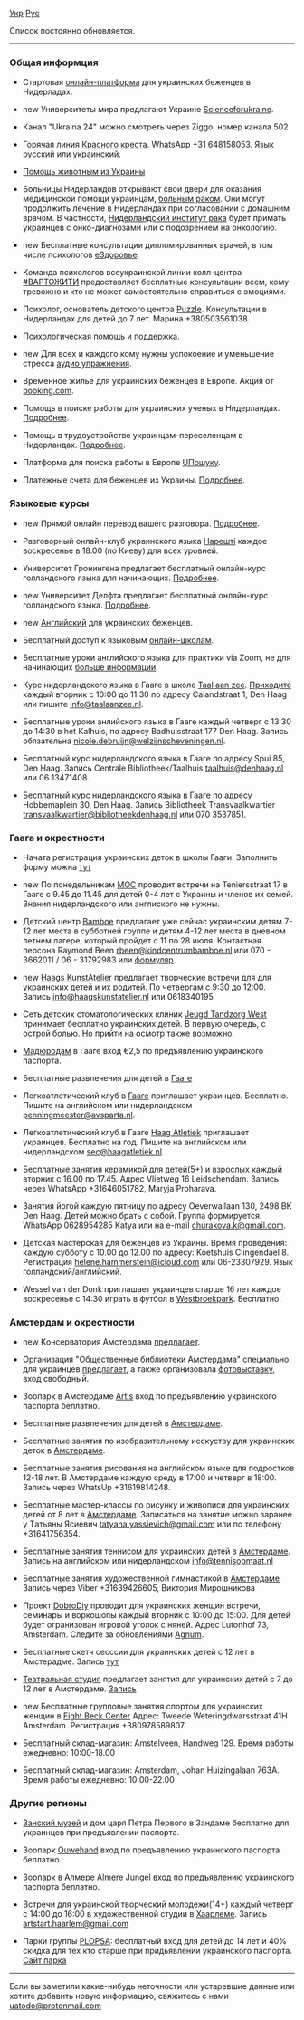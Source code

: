 [Укр](/) [Рус](/ru)

Список постоянно обновляется.

---

### Общая информция

* Cтартовая [онлайн-платформа](https://www.refugeehelp.nl/get-help) для украинских беженцев в Нидерладах.

* <span class="new">new</span> Университеты мира предлагают Украине [Scienceforukraine](https://scienceforukraine.eu).

* Канал "Ukraina 24" можно смотреть через Ziggo, номер канала 502

* Горячая линия [Красного креста](https://www.rodekruis.nl/russian/). WhatsApp +31 648158053. Язык русский или украинский.

* [Помощь животным из Украины ](https://www.hulpvoordierenuitoekraine.nl/ru/#)

* Больницы Нидерландов открывают свои двери для оказания медицинской помощи украинцам, [больным раком](https://www.kanker.nl/nieuwsberichten/gratis-kankerzorg-voor-oekraiense-vluchtelingen). Они могут продолжить лечение в Нидерландах при согласовании с домашним врачом.  В частности, [Нидерландский институт рака](https://m.facebook.com/story.php?story_fbid=2047501065429688&id=100005094433625&m_entstream_source=timeline&refid=17&ref=bookmarks&tn=%2As%2AsH-R) будет примать украинцев с онко-диагнозами или с подозрением на онкологию.

* <span class="new">new</span> Бесплатные консультации дипломированных врачей, в том числе психологов [еЗдоровье](https://okdoc.me).

* Команда психологов всеукраинской линии колл-центра [#ВАРТОЖИТИ](https://vartozhyty.com.ua/oncopsychologyhelp) предоставляет бесплатные консультации всем, кому тревожно и кто не может самостоятельно справиться с эмоциями.

* Психолог, основатель детского центра [Puzzle](https://instagram.com/detskiy_puzzle?igshid=YmMyMTA2M2Y=). Консультации в Hидерландах для детей до 7 лет. Марина +380503561038.

* [Психологическая помощь и поддержка](https://docs.google.com/forms/d/e/1FAIpQLSdxyxHfXTnF5xxZUTxYb1Isz1OHFmU3crQjwN6jFrl0VJRSBA/viewform).

* <span class="new">new</span> Для всех и каждого кому нужны успокоение и уменьшение стресса [аудио упражнения](https://voice4comfort.com).

* Временное жилье для украинских беженцев в Европе. Акция от [booking.com](https://www.booking.com/dealspage.ru.html?auth_success=1).

* Помощь в поиске работы для украинских ученых в Нидерландах. [Подробнее](https://delftacademia.org/job.22100208.434).

* Помощь в трудоустройстве украинцам-переселенцам в Нидерландах. [Подробнее](https://svoboda.legal).

* Платформа для поиска работы в Европе [UПошуку](https://t.me/uposhuku).

* Платежные счета для беженцев из Украины. [Подробнее](https://www.betaalvereniging.nl/украіни/).



### Языковые курсы

* <span class="new">new</span> Прямой онлайн перевод вашего разговора. [Подробнее](https://www.pryv.it/). 

* Разговорный онлайн-клуб украинского языка [Нарешті](https://www.facebook.com/nareshticlub/?ref=page_internal) каждое воскресенье в 18.00 (по Киеву) для всех уровней.

* Университет Гронингена предлагает бесплатный онлайн-курс голландского языка для начинающих. [Подробнее](https://www.rug.nl/language-centre/about-us/news/free-online-dutch-beginners-course-available?fbclid=IwAR3VtZTTJJQiaFjy2PrUly4uTHC9nPwdhcNj3sxrbIDpf5okXQ2ILGuJEkE).

* <span class="new">new</span> Университет Делфта предлагает бесплатный онлайн-курс голландского языка. [Подробнее](https://www.tudelft.nl/en/tpm/about-the-faculty/departments/staff-departments/centre-for-languages-and-academic-skills/education/dutch-courses/courses/beginners-courses/online-beginners-course).

* <span class="new">new</span> [Английский](https://t.me/+1s_owWRGHU4zNWE0) для украинских беженцев.

* Бесплатный доступ к языковым [онлайн-школам](https://www.instagram.com/p/Cbo__KADZ-w/?utm_medium=share_sheet).

* Бесплатные уроки английского языка для практики via Zoom, не для начинающих [больше информации](https://www.facebook.com/groups/653142422642785/permalink/664996308124063/?sfnsn=mo&ref=share).

* Курс нидерландского языка в Гааге в школе [Taal aan zee](https://taalaanzee.nl/contact). [Приходите](https://taalaanzee.nl/les-krijgen/centraal) каждый вторник с 10:00 до 11:30 по адресу Calandstraat 1, Den Haag или пишите <info@taalaanzee.nl>.

* Бесплатные уроки анлийского языка в Гааге каждый четверг с 13:30 до 14:30 в het Kalhuis, по адресу Badhuisstraat 177 Den Haag. Запись обязательна <nicole.debruijn@welzijnscheveningen.nl>.

* Бесплатный курс нидерландского языка в Гааге по адресу Spui 85, Den Haag. Запись Centrale Bibliotheek/Taalhuis <taalhuis@denhaag.nl> или 06 13471408.

* Бесплатный курс нидерландского языка в Гааге по адресу Hobbemaplein 30, Den Haag. Запись Bibliotheek Transvaalkwartier <transvaalkwartier@bibliotheekdenhaag.nl> или 070 3537851.



### Гаага и окрестности

* Начата регистрация украинских деток в школы Гааги. Заполнить форму можна [тут](https://scholenwijzer.denhaag.nl/signup-newcomers)

* <span class="new">new</span> По понедельникам [MOC](https://www.mocschilderswijk.nl) проводит встречи на Teniersstraat 17 в Гааге с 9.45 до 11.45 для детей 0-4 лет с Украины и членов их семей. Знания нидерландского или англиского не нужны.

* Детский центр [Bamboe](https://www.kindcentrumbamboe.nl) предлагает уже сейчас украинским детям 7-12 лет места в субботней группе и детям 4-12 лет места в дневном летнем лагере, который пройдет с 11 по 28 июля. Контактная персона Raymond Been <rbeen@kindcentrumbamboe.nl> или 070 - 3662011 / 06 - 31792983 или [формуляр](https://forms.office.com/Pages/ResponsePage.aspx?id=U8tAmLxXtEu4BBU7XfsB2QTnhmjpmBFJpgdv_0YDoD5UNElLMjdMV0FHNEcwNzZPRzdGWE5BRTJCQi4u).

* <span class="new">new</span> [Haags KunstAtelier](https://www.haagskunstatelier.nl) предлагает творческие встречи для для украинских детей и их родитей. По четвергам с 9:30 до 12:00. Запись <info@haagskunstatelier.nl> или 0618340195.

* Сеть детских стоматологических клиник [Jeugd Tandzorg West](https://www.smile-west.com/) принимает бесплатно украинских детей. В первую очередь, с острой болью. Но прийти на осмотр также возможно.

* [Мадюродам](https://www.madurodam.nl/ru) в Гааге вход €2,5 по предъявлению украинского паспорта.

* Бесплатные развлечения для детей в [Гааге](https://www.facebook.com/2021697194510945/posts/7756351761045431/?d=n)

* Легкоатлетический клуб в [Гааге](https://www.avsparta.nl) приглашает украинцев. Бесплатно. Пишите на английском или нидерландском <penningmeester@avsparta.nl>.

* Легкоатлетический клуб в Гааге [Haag Atletiek](https://www.haagatletiek.nl/index.php?page=493&sid=1) приглашает украинцев. Бесплатно на год. Пишите на английском или нидерландском <sec@haagatletiek.nl>.

* Бесплатные занятия керамикой для детей(5+) и взрослых каждый вторник с 16.00 по 17.45. Адрес Vlietweg 16 Leidschendam. Запись через WhatsApp  +31646051782, Maryja Proharava.

* Занятия йогой каждую пятницу по адресу Oeverwallaan 130, 2498 BK Den Haag. Детей можно брать с собой. Группа формируется. WhatsApp 0628954285 Katya или на e-mail <churakova.k@gmail.com>.

* Детская мастерская для беженцев из Украины. Время проведения: каждую субботу с 10.00 до 12.00 по адресу: Koetshuis Clingendael 8. Регистрация  <helene.hammerstein@icloud.com> или 06-23307929. Язык голландский/английский.

* Wessel van der Donk приглашает украинцев старше 16 лет каждое воскресенье с 14:30 играть в футбол в [Westbroekpark](https://www.google.com/maps/place/52°06'12.0%22N+4°17'31.7%22E/@52.1033333,4.2899502,17z/data=!3m1!4b1!4m6!3m5!1s0x0:0xdee9c020a8b3c1bc!7e2!8m2!3d52.1033398!4d4.2921466). Бесплатно.  


### Амстердам и окрестности

* <span class="new">new</span> Kонсерватория Амстердама [предлагает](https://www.conservatoriumvanamsterdam.nl/cva-reachout/).
 
* Организация "Общественные библиотеки Амстердама" специально для украинцев [предлагает](https://www.oba.nl/actueel/Ukraine.html), а также организовала [фотовыставку](https://www.oba.nl/agenda/oosterdok/fotoexpositieamsterdammeetlviv.html), вход свободный. 

* Зоопарк в Амстердаме [Artis](https://www.artis.nl/nl/) вход по предъявлению украинского паспорта беплатно.

* Бесплатные развлечения для детей в [Амстердаме](https://www.instagram.com/p/CbcQmxYgkbr/?utm_medium=copy_link).

* Бесплатные занятия по изобразительному исскуству для украинских деток в [Амстердаме](https://www.instagram.com/p/Ca5EItGgSV-/?utm_medium=copy_link).

* Бесплатные занятия рисования на английском языке для подростков 12-18 лет. В Амстердаме каждую среду в 17:00 и четверг в 18:00. Запись через WhatsUp +31619814248.

* Бесплатные мастер-классы по рисунку и живописи для украинских детей от 8 лет в [Амстердаме](https://wackersacademie.nl/gratis-workshops-kinderen-oekraine/). Записаться на занятие можно заранее у Tатьяны Ясиевич <tatyana.yassievich@gmail.com> или по телефону +31641756354. 

* Бесплатные занятия теннисом для украинских детей в [Амстердаме](https://tennisopmaat.nl). Запись на английском или нидерландском <info@tennisopmaat.nl>

* Бесплатные занятия художественной гимнастикой в [Амстердаме](https://rgstudio.nl) Запись через Viber +31639426605, Виктория Мирошникова 

* Проект [DobroDiy]((https://lycka.amsterdam/)) проводит для украинских женщин встречи, семинары и воркошопы каждый вторник с 10:00 до 15:00. Для детей будет огранизован игровой уголок с няней. Адрес Lutonhof 73, Amsterdam. Следите за обновлениями [Agnum](https://www.facebook.com/Agnumevent).

* Бесплатные скетч сесссии для украинских детей с 12 лет в Амстерадме. Запись [тут](https://instagram.com/kateryna_ti_art?utm_medium=copy_link)

* [Театральная студия](https://www.instagram.com/p/CbfL_dSK7hH/) предлагает занятия для украинских детей с 7 до 12 лет в Амстердаме. [Запись](https://www.instagram.com/go_sonya/)

* <span class="new">new</span> Бесплатные групповые занятия спортом для украинских женщин в [Fight Beck Center](https://www.fightbeck.nl) Адрес: Tweede Weteringdwarsstraat 41H Amsterdam. Регистрация +380978589807.

* Бесплатный склад-магазин: Amstelveen, Handweg 129. Время работы ежедневно: 10:00-18.00

* Бесплатный склад-магазин: Amsterdam, Johan Huizingalaan 763A. Время работы ежедневно: 10:00-22.00

### Другие регионы

* [Занский музей](https://zaansmuseum.nl/zien-doen/gratis-toegang-voor-mensen-uit-oekraine/) и дом царя Петра Первого в Зандаме бесплатно для украинцев при предъявлении паспорта. 

* Зоопарк [Ouwehand](https://www.ouwehand.nl/) вход по предъявлению украинского паспорта беплатно.

* Зоопарк в Алмере [Almere Jungel](https://almerejungle.nl) вход по предъявлению украинского паспорта беплатно. 

* Встречи для украинской творческий молодежи(14+) каждый четверг с 14:00 до 16:00 в художественной студии в [Хаарлеме](https://www.instagram.com/artstart.haarlem/). Запись <artstart.haarlem@gmail.com>

* Парки группы [PLOPSA](https://www.looopings.nl/weblog/19175/Gevluchte-Oekraiense-kinderen-mogen-gratis-naar-Plopsa-parken.html): бесплатный вход для детей до 14 лет и 40% скидка для тех кто старше при придьявлении украинского паспорта. [Сайт парка](https://www.plopsaindoorcoevorden.nl/nl)



---

Если вы заметили какие-нибудь неточности или устаревшие данные или хотите добавить новую информацию, свяжитесь с нами <uatodo@protonmail.com> 

